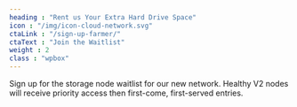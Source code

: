```yaml
---
heading : "Rent us Your Extra Hard Drive Space"
icon : "/img/icon-cloud-network.svg"
ctaLink : "/sign-up-farmer/"
ctaText : "Join the Waitlist"
weight : 2
class : "wpbox"
---
```

Sign up for the storage node waitlist for our new network. Healthy V2 nodes will receive priority access then first-come, first-served entries.